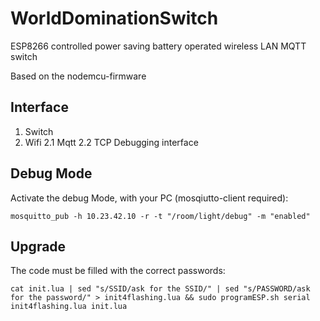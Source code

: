 # WorldDominationSwitch
ESP8266 controlled power saving battery operated wireless LAN MQTT switch

Based on the nodemcu-firmware

## Interface
1. Switch
2. Wifi
2.1 Mqtt
2.2 TCP Debugging interface

## Debug Mode
Activate the debug Mode, with your PC (mosqiutto-client required):
```
mosquitto_pub -h 10.23.42.10 -r -t "/room/light/debug" -m "enabled"
```

## Upgrade
The code must be filled with the correct passwords:
```
cat init.lua | sed "s/SSID/ask for the SSID/" | sed "s/PASSWORD/ask for the password/" > init4flashing.lua && sudo programESP.sh serial init4flashing.lua init.lua
```
